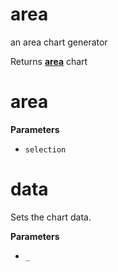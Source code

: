 # area

an area chart generator

Returns **[area](#area)** chart

# area

**Parameters**

-   `selection`  

# data

Sets the chart data.

**Parameters**

-   `_`  
